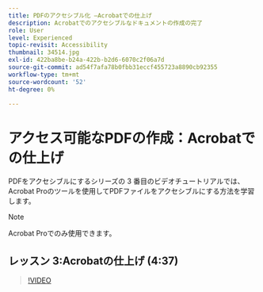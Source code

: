 ```yaml
---
title: PDFのアクセシブル化 —Acrobatでの仕上げ
description: Acrobatでのアクセシブルなドキュメントの作成の完了
role: User
level: Experienced
topic-revisit: Accessibility
thumbnail: 34514.jpg
exl-id: 422ba8be-b24a-422b-b2d6-6070c2f06a7d
source-git-commit: ad54f7afa78b0fbb31eccf455723a8890cb92355
workflow-type: tm+mt
source-wordcount: '52'
ht-degree: 0%

---
```


# アクセス可能なPDFの作成：Acrobatでの仕上げ

PDFをアクセシブルにするシリーズの 3 番目のビデオチュートリアルでは、Acrobat Proのツールを使用してPDFファイルをアクセシブルにする方法を学習します。

>[!NOTE]
>
>Acrobat Proでのみ使用できます。

## レッスン 3:Acrobatの仕上げ (4:37)

>[!VIDEO](https://video.tv.adobe.com/v/34514?quality=12&learn=on&hidetitle=true)

